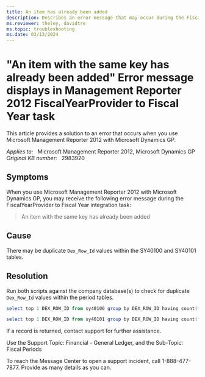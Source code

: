 ```yaml
---
title: An item has already been added
description: Describes an error message that may occur during the FiscalYearProvider to Fiscal Year task in Microsoft Management Reporter.
ms.reviewer: theley, davidtre
ms.topic: troubleshooting
ms.date: 03/13/2024
---
```

# "An item with the same key has already been added" Error message displays in Management Reporter 2012 FiscalYearProvider to Fiscal Year task

This article provides a solution to an error that occurs when you use Microsoft Management Reporter 2012 with Microsoft Dynamics GP.

_Applies to:_ &nbsp; Microsoft Management Reporter 2012, Microsoft Dynamics GP  
_Original KB number:_ &nbsp; 2983920

## Symptoms

When you use Microsoft Management Reporter 2012 with Microsoft Dynamics GP, you may receive the following error message during the FiscalYearProvider to Fiscal Year integration task:

> An item with the same key has already been added

## Cause

There may be duplicate `Dex_Row_Id` values within the SY40100 and SY40101 tables.

## Resolution

Run both scripts against the company database(s) to check for duplicate `Dex_Row_Id` values within the period tables.

```powershell
select top 1 DEX_ROW_ID from sy40100 group by DEX_ROW_ID having count(*) > '1'
```

```powershell
select top 1 DEX_ROW_ID from sy40101 group by DEX_ROW_ID having count(*) > '1'
```

If a record is returned, contact support for further assistance.

Use the Support Topic: Financial - General Ledger, and the Sub-Topic: Fiscal Periods

To reach the Message Center to open a support incident, call 1-888-477-7877. Provide as many details as you can.
